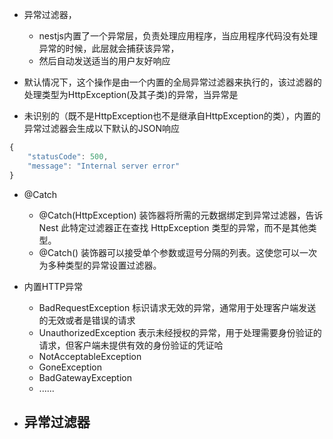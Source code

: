 - 异常过滤器，
    - nestjs内置了一个异常层，负责处理应用程序，当应用程序代码没有处理异常的时候，此层就会捕获该异常，
    - 然后自动发送适当的用户友好响应

- 默认情况下，这个操作是由一个内置的全局异常过滤器来执行的，该过滤器的处理类型为HttpException(及其子类)的异常，当异常是
- 未识别的（既不是HttpException也不是继承自HttpException的类），内置的异常过滤器会生成以下默认的JSON响应
```javascript
{
    "statusCode": 500,
    "message": "Internal server error"
}
```


- @Catch
    - @Catch(HttpException) 装饰器将所需的元数据绑定到异常过滤器，告诉 Nest 此特定过滤器正在查找 HttpException 类型的异常，而不是其他类型。
    - @Catch() 装饰器可以接受单个参数或逗号分隔的列表。这使您可以一次为多种类型的异常设置过滤器。

- 内置HTTP异常
    - BadRequestException 标识请求无效的异常，通常用于处理客户端发送的无效或者是错误的请求
    - UnauthorizedException 表示未经授权的异常，用于处理需要身份验证的请求，但客户端未提供有效的身份验证的凭证哈
    - NotAcceptableException
    - GoneException
    - BadGatewayException
    - ......

- 异常过滤器
    - 